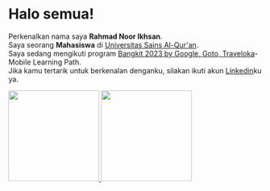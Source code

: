 # Halo semua! 

Perkenalkan nama saya **Rahmad Noor Ikhsan**.\
Saya seorang **Mahasiswa** di [Universitas Sains Al-Qur'an](https://unsiq.ac.id/).\
Saya sedang mengikuti program [Bangkit 2023 by Google, Goto, Traveloka](https://www.dicoding.com/programs/bangkit)-Mobile Learning Path.\
Jika kamu tertarik untuk berkenalan denganku, silakan ikuti akun [Linkedin](https://www.linkedin.com/in/rahmad-noor-ikhsan-b40747221/)ku ya.

<p align="left">
<a href="https://github.com/rahmadnoorikhsan">
  <img height="180em" src="https://github-readme-stats-eight-theta.vercel.app/api?username=rahmadnoorikhsan&show_icons=true&theme=algolia&include_all_commits=true&count_private=true"/>
  <img height="180em" src="https://github-readme-stats-eight-theta.vercel.app/api/top-langs/?username=rahmadnoorikhsan&layout=compact&langs_count=8&theme=algolia"/>
</a>
</p>
